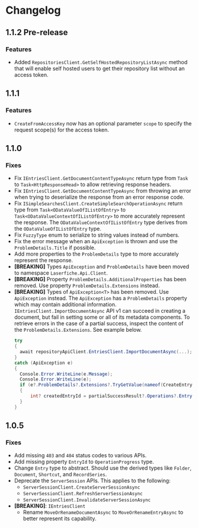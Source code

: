# Changelog

## 1.1.2 Pre-release

### Features
- Added `RepositoriesClient.GetSelfHostedRepositoryListAsync` method that will enable self hosted users to get their repository list without an access token.

## 1.1.1

### Features
- `CreateFromAccessKey` now has an optional parameter `scope` to specify the request scope(s) for the access token.

## 1.1.0

### Fixes
- Fix `IEntriesClient.GetDocumentContentTypeAsync` return type from `Task` to `Task<HttpResponseHead>` to allow retrieving response headers.
- Fix `IEntriesClient.GetDocumentContentTypeAsync` from throwing an error when trying to deserialize the response from an error response code.
- Fix `ISimpleSearchesClient.CreateSimpleSearchOperationAsync` return type from `Task<ODataValueOfIListOfEntry>` to `Task<ODataValueContextOfIListOfEntry>` to more accurately represent the response. The `ODataValueContextOfIListOfEntry` type derives from the `ODataValueOfIListOfEntry` type.
- Fix `FuzzyType` enum to serialize to string values instead of numbers.
- Fix the error message when an `ApiException` is thrown and use the `ProblemDetails.Title` if possible.
- Add more properties to the `ProblemDetails` type to more accurately represent the response.
- **[BREAKING]** Types `ApiException` and `ProblemDetails` have been moved to namespace `Laserfiche.Api.Client`.
- **[BREAKING]** Property `ProblemDetails.AdditionalProperties` has been removed. Use property `ProblemDetails.Extensions` instead.
- **[BREAKING]** Types of `ApiException<T>` has been removed. Use `ApiException` instead. The `ApiException` has a `ProblemDetails` property which may contain additional information.\
  `IEntriesClient.ImportDocumentAsync` API v1 can succeed in creating a document, but fail in setting some or all of its metadata components. To retrieve errors in the case of a partial success, inspect the content of the `ProblemDetails.Extensions`. See example below.
  ```c#
  try
  {
    await repositoryApiClient.EntriesClient.ImportDocumentAsync(...);
  }
  catch (ApiException e)
  {
    Console.Error.WriteLine(e.Message);
    Console.Error.WriteLine(e);
    if (e?.ProblemDetails?.Extensions?.TryGetValue(nameof(CreateEntryResult), out var value) == true && value is CreateEntryResult partialSuccessResult)
    {
        int? createdEntryId = partialSuccessResult?.Operations?.EntryCreate?.EntryId;
    }
  }
  ```

## 1.0.5

### Fixes
- Add missing `403` and `404` status codes to various APIs.
- Add missing property `EntryId` to `OperationProgress` type.
- Change `Entry` type to abstract. Should use the derived types like `Folder`, `Document`, `Shortcut`, and `RecordSeries`.
- Deprecate the `ServerSession` APIs. This applies to the following:
  - `ServerSessionClient.CreateServerSessionAsync`
  - `ServerSessionClient.RefreshServerSessionAsync`
  - `ServerSessionClient.InvalidateServerSessionAsync`
- **[BREAKING]**: `IEntriesClient`
  - Rename `MoveOrRenameDocumentAsync` to `MoveOrRenameEntryAsync` to better represent its capability.
